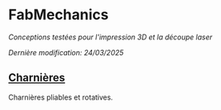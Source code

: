 # FabMechanics
_Conceptions testées pour l'impression 3D et la découpe laser_

_Dernière modification: 24/03/2025_


## [Charnières](./parts/hinges/hinges.md)
Charnières pliables et rotatives.
